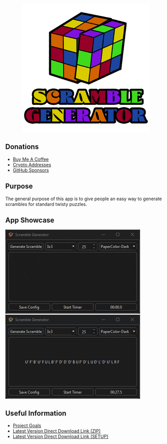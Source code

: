 <p align="center"> <img src="scramble_generator/images/scramble-generator-cube-with-text.png" width=400" height="400" /> </p>

## Donations

- [Buy Me A Coffee](https://www.buymeacoffee.com/KingKairos)
- [Crypto Addresses](https://hastebin.com/share/azomeyetum.makefile)
- [GitHub Sponsors](https://github.com/sponsors/melvinquick)

## Purpose

The general purpose of this app is to give people an easy way to generate scrambles for standard twisty puzzles.

## App Showcase

![app-showcase-scrambles-and-timer.gif](scramble_generator/gifs/app-showcase-scrambles-and-timer.gif)
![app-showcase-themes.gif](scramble_generator/gifs/app-showcase-themes.gif)

## Useful Information

- [Project Goals](https://codeberg.org/melvinquick/scramble_generator/projects/11195)
- [Latest Version Direct Download Link (ZIP)](https://codeberg.org/melvinquick/scramble_generator/releases/download/latest/scramble-generator.zip)
- [Latest Version Direct Download Link (SETUP)](https://codeberg.org/melvinquick/scramble_generator/releases/download/latest/setup.exe)
